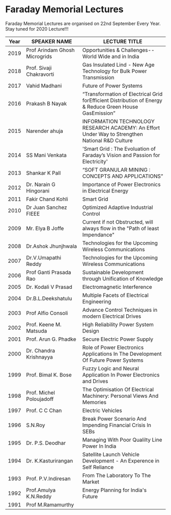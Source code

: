 # Faraday Memorial Lectures

Faraday Memorial Lectures are organised on 22nd September Every Year. Stay tuned for 2020 Lecture!!!


| Year 	| SPEAKER NAME             	| LECTURE TITLE                                                                                            	|
|------	|--------------------------	|----------------------------------------------------------------------------------------------------------	|
| 2019 	| Prof Arindam Ghosh  Microgrids            	| Opportunities & Challenges--World Wide and in India                                   |
| 2018 	| Prof. Sivaji Chakravorti             	| Gas Insulated Lind - New Age Technology for Bulk Power Transmission                                   |
| 2017 	| Vahid Madhani            	| Future of Power Systems                                                                                  	|
| 2016 	| Prakash B Nayak          	| “Transformation of Electrical Grid forEfficient Distribution of Energy & Reduce Green House GasEmission” 	|
| 2015 	| Narender ahuja           	| INFORMATION TECHNOLOGY RESEARCH ACADEMY: An Effort Under Way to Strengthen National R&D Culture          	|
| 2014 	| SS Mani Venkata          	| 'Smart Grid : The Evoluation of Faraday’s Vision and Passion for Electricity'                            	|
| 2013 	| Shankar K Pall           	| “SOFT GRANULAR MINING : CONCEPTS AND APPLICATIONS”                                                       	|
| 2012 	| Dr. Narain G Hingorani   	| Importance of Power Electronics in Electrical Energy                                                     	|
| 2011 	| Fakir Chand Kohli        	| Smart Grid                                                                                               	|
| 2010 	| Dr Juan Sanchez FIEEE    	| Optimized Adaptive Industrial Control                                                                    	|
| 2009 	| Mr. Elya B Joffe         	| Current if not Obstructed, will always flow in the "Path of least Impendance"                            	|
| 2008 	| Dr.Ashok Jhunjhwala      	| Technologies for the Upcoming Wireless Communications                                                    	|
| 2007 	| Dr.V.Umapathi Reddy      	| Technologies for the Upcoming Wireless Communications                                                    	|
| 2006 	| Prof Ganti Prasada Rao   	| Sustainable Development through Unification of Knowledge                                                 	|
| 2005 	| Dr. Kodali V Prasad      	| Electromagnetic Interference                                                                             	|
| 2004 	| Dr.B.L.Deekshatulu       	| Multiple Facets of Electrical Engineering                                                                	|
| 2003 	| Prof Alfio Consoli       	| Advance Control Techniques in modern Electrical Drives                                                   	|
| 2002 	| Prof. Keene M. Matsuda   	| High Reliability Power System Design                                                                     	|
| 2001 	| Prof. Arun G. Phadke     	| Secure Electric Power Supply                                                                             	|
| 2000 	| Dr.  Chandra Krishnayya  	| Role of Power Electronics Applications In The Development Of Future Power Systems                        	|
| 1999 	| Prof. Bimal K. Bose      	| Fuzzy Logic and Neural Application In Power Electronics and Drives                                       	|
| 1998 	| Prof. Michel Poloujadoff 	| The Optimisation Of Electrical Machinery: Personal Views And Memories                                    	|
| 1997 	| Prof. C C Chan           	| Electric Vehicles                                                                                        	|
| 1996 	| S.N.Roy                  	| Break Power Scenario And Impending Financial Crisis In SEBs                                              	|
| 1995 	| Dr. P.S. Deodhar         	| Managing With Poor Qualilty Line Power In India                                                          	|
| 1994 	| Dr. K.Kasturirangan      	| Satellite Launch Vehicle Development - An Experence in Self Reliance                                     	|
| 1993 	| Prof. P.V.Indiresan      	| From The Laboratory To The Market                                                                        	|
| 1992 	| Prof.Amulya K.N.Reddy    	| Energy Planning for India's Future                                                                       	|
| 1991 	| Prof M.Ramamurthy        	|                                                                                                          	|